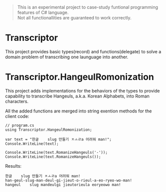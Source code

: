 
> This is an experimental project to case-study funtional programming features of C# language.  
Not all functionallities are guaranteed to work correctly.

# Transcriptor
This project provides basic types(record) and functions(delegate) to solve a domain problem of transcribing one launguage into another.

# Transcriptor.HangeulRomonization

This project adds implementations for the behaviors of the types to provide capability to transcribe Hangeuls, a.k.a. Korean Alphabets, into Roman characters.  

All the added functions are merged into string exention methods for the client code:  

```
// program.cs
using Transcriptor.HangeulRomonization;

var text = "한글    slug 만들기 ㅈㅗㄹa 어려워 man!";
Console.WriteLine(text);

Console.WriteLine(text.RomanizeHangeuls('-'));
Console.WriteLine(text.RomanizeHangeuls());
```

Results:
```
한글    slug 만들기 ㅈㅗㄹa 어려워 man!
han-geul-slug-man-deul-gi-jieut-o-rieul-a-eo-ryeo-wo-man!
hangeul    slug mandeulgi jieutorieula eoryeowo man!
```
